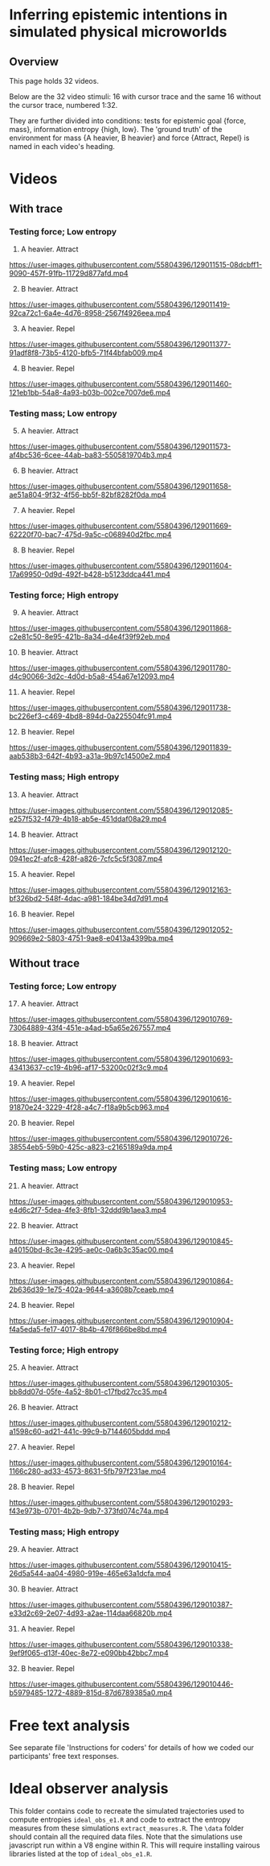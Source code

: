 # Inferring epistemic intentions in simulated physical microworlds

## Overview

This page holds 32 videos.

Below are the 32 video stimuli: 16 with cursor trace and the same 16 without the cursor trace, numbered 1:32.

They are further divided into conditions: tests for epistemic goal {force, mass}, information entropy {high, low}. The 'ground truth' of the environment for mass {A heavier, B heavier} and force {Attract, Repel} is named in each video's heading.


# Videos

## With trace 

### Testing force; Low entropy

1. A heavier. Attract

https://user-images.githubusercontent.com/55804396/129011515-08dcbff1-9090-457f-91fb-11729d877afd.mp4

2. B heavier. Attract

https://user-images.githubusercontent.com/55804396/129011419-92ca72c1-6a4e-4d76-8958-2567f4926eea.mp4

3. A heavier. Repel

https://user-images.githubusercontent.com/55804396/129011377-91adf8f8-73b5-4120-bfb5-71f44bfab009.mp4

4. B heavier. Repel

https://user-images.githubusercontent.com/55804396/129011460-121eb1bb-54a8-4a93-b03b-002ce7007de6.mp4


### Testing mass; Low entropy

5. A heavier. Attract

https://user-images.githubusercontent.com/55804396/129011573-af4bc536-6cee-44ab-ba83-5505819704b3.mp4

6. B heavier. Attract

https://user-images.githubusercontent.com/55804396/129011658-ae51a804-9f32-4f56-bb5f-82bf8282f0da.mp4

7. A heavier. Repel

https://user-images.githubusercontent.com/55804396/129011669-62220f70-bac7-475d-9a5c-c068940d2fbc.mp4

8. B heavier. Repel

https://user-images.githubusercontent.com/55804396/129011604-17a69950-0d9d-492f-b428-b5123ddca441.mp4


### Testing force; High entropy 

9. A heavier. Attract

https://user-images.githubusercontent.com/55804396/129011868-c2e81c50-8e95-421b-8a34-d4e4f39f92eb.mp4

10. B heavier. Attract

https://user-images.githubusercontent.com/55804396/129011780-d4c90066-3d2c-4d0d-b5a8-454a67e12093.mp4

11. A heavier. Repel

https://user-images.githubusercontent.com/55804396/129011738-bc226ef3-c469-4bd8-894d-0a225504fc91.mp4

12. B heavier. Repel

https://user-images.githubusercontent.com/55804396/129011839-aab538b3-642f-4b93-a31a-9b97c14500e2.mp4


### Testing mass; High entropy

13. A heavier. Attract

https://user-images.githubusercontent.com/55804396/129012085-e257f532-f479-4b18-ab5e-451ddaf08a29.mp4

14. B heavier. Attract

https://user-images.githubusercontent.com/55804396/129012120-0941ec2f-afc8-428f-a826-7cfc5c5f3087.mp4

15. A heavier. Repel

https://user-images.githubusercontent.com/55804396/129012163-bf326bd2-548f-4dac-a981-184be34d7d91.mp4

16. B heavier. Repel

https://user-images.githubusercontent.com/55804396/129012052-909669e2-5803-4751-9ae8-e0413a4399ba.mp4


## Without trace

### Testing force; Low entropy

17. A heavier. Attract

https://user-images.githubusercontent.com/55804396/129010769-73064889-43f4-451e-a4ad-b5a65e267557.mp4

18. B heavier. Attract

https://user-images.githubusercontent.com/55804396/129010693-43413637-cc19-4b96-af17-53200c02f3c9.mp4

19. A heavier. Repel

https://user-images.githubusercontent.com/55804396/129010616-91870e24-3229-4f28-a4c7-f18a9b5cb963.mp4

20. B heavier. Repel

https://user-images.githubusercontent.com/55804396/129010726-38554eb5-59b0-425c-a823-c2165189a9da.mp4



### Testing mass; Low entropy

21. A heavier. Attract

https://user-images.githubusercontent.com/55804396/129010953-e4d6c2f7-5dea-4fe3-8fb1-32ddd9b1aea3.mp4

22. B heavier. Attract

https://user-images.githubusercontent.com/55804396/129010845-a40150bd-8c3e-4295-ae0c-0a6b3c35ac00.mp4

23. A heavier. Repel

https://user-images.githubusercontent.com/55804396/129010864-2b636d39-1e75-402a-9644-a3608b7ceaeb.mp4

24. B heavier. Repel

https://user-images.githubusercontent.com/55804396/129010904-f4a5eda5-fe17-4017-8b4b-476f866be8bd.mp4


### Testing force; High entropy

25. A heavier. Attract

https://user-images.githubusercontent.com/55804396/129010305-bb8dd07d-05fe-4a52-8b01-c17fbd27cc35.mp4

26. B heavier. Attract

https://user-images.githubusercontent.com/55804396/129010212-a1598c60-ad21-441c-99c9-b7144605bddd.mp4

27. A heavier. Repel

https://user-images.githubusercontent.com/55804396/129010164-1166c280-ad33-4573-8631-5fb797f231ae.mp4

28. B heavier. Repel

https://user-images.githubusercontent.com/55804396/129010293-f43e973b-0701-4b2b-9db7-373fd074c74a.mp4



### Testing mass; High entropy

29. A heavier. Attract

https://user-images.githubusercontent.com/55804396/129010415-26d5a544-aa04-4980-919e-465e63a1dcfa.mp4

30. B heavier. Attract

https://user-images.githubusercontent.com/55804396/129010387-e33d2c69-2e07-4d93-a2ae-114daa66820b.mp4

31. A heavier. Repel

https://user-images.githubusercontent.com/55804396/129010338-9ef9f065-d13f-40ec-8e72-e090bb42bbc7.mp4

32. B heavier. Repel

https://user-images.githubusercontent.com/55804396/129010446-b5979485-1272-4889-815d-87d6789385a0.mp4


# Free text analysis

See separate file 'Instructions for coders' for details of how we coded our participants' free text responses.

# Ideal observer analysis

This folder contains code to recreate the simulated trajectories used to compute entropies `ideal_obs_e1.R` and code to extract the entropy measures from these simulations `extract_measures.R`. The `\data` folder should contain all the required data files. Note that the simulations use javascript run within a V8 engine within R. This will require installing vairous libraries listed at the top of `ideal_obs_e1.R`.
